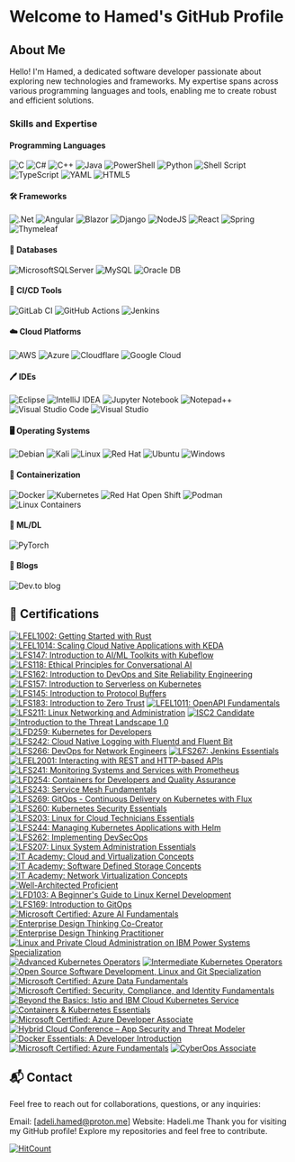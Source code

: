 # Welcome to Hamed's GitHub Profile

## About Me

Hello! I'm Hamed, a dedicated software developer passionate about exploring new technologies and frameworks. My expertise spans across various programming languages and tools, enabling me to create robust and efficient solutions.

### Skills and Expertise

#### Programming Languages 

![C](https://img.shields.io/badge/c-%2300599C.svg?style=for-the-badge&logo=c&logoColor=white)
![C#](https://img.shields.io/badge/c%23-%23239120.svg?style=for-the-badge&logo=csharp&logoColor=white)
![C++](https://img.shields.io/badge/c++-%2300599C.svg?style=for-the-badge&logo=c%2B%2B&logoColor=white)
![Java](https://img.shields.io/badge/java-%23ED8B00.svg?style=for-the-badge&logo=openjdk&logoColor=white)
![PowerShell](https://img.shields.io/badge/PowerShell-%235391FE.svg?style=for-the-badge&logo=powershell&logoColor=white)
![Python](https://img.shields.io/badge/python-3670A0?style=for-the-badge&logo=python&logoColor=ffdd54)
![Shell Script](https://img.shields.io/badge/shell_script-%23121011.svg?style=for-the-badge&logo=gnu-bash&logoColor=white)
![TypeScript](https://img.shields.io/badge/typescript-%23007ACC.svg?style=for-the-badge&logo=typescript&logoColor=white)
![YAML](https://img.shields.io/badge/yaml-%23ffffff.svg?style=for-the-badge&logo=yaml&logoColor=151515)
![HTML5](https://img.shields.io/badge/html5-%23E34F26.svg?style=for-the-badge&logo=html5&logoColor=white)

#### 🛠️ Frameworks

![.Net](https://img.shields.io/badge/.NET-5C2D91?style=for-the-badge&logo=.net&logoColor=white)
![Angular](https://img.shields.io/badge/angular-%23DD0031.svg?style=for-the-badge&logo=angular&logoColor=white)
![Blazor](https://img.shields.io/badge/blazor-%235C2D91.svg?style=for-the-badge&logo=blazor&logoColor=white)
![Django](https://img.shields.io/badge/django-%23092E20.svg?style=for-the-badge&logo=django&logoColor=white)
![NodeJS](https://img.shields.io/badge/node.js-6DA55F?style=for-the-badge&logo=node.js&logoColor=white)
![React](https://img.shields.io/badge/react-%2320232a.svg?style=for-the-badge&logo=react&logoColor=%2361DAFB)
![Spring](https://img.shields.io/badge/spring-%236DB33F.svg?style=for-the-badge&logo=spring&logoColor=white)
![Thymeleaf](https://img.shields.io/badge/Thymeleaf-%23005C0F.svg?style=for-the-badge&logo=Thymeleaf&logoColor=white)

####  💾 Databases

![MicrosoftSQLServer](https://img.shields.io/badge/Microsoft%20SQL%20Server-CC2927?style=for-the-badge&logo=microsoft%20sql%20server&logoColor=white)
![MySQL](https://img.shields.io/badge/mysql-4479A1.svg?style=for-the-badge&logo=mysql&logoColor=white)
![Oracle DB](https://img.shields.io/badge/Oracle-F80000?style=for-the-badge&logo=oracle&logoColor=white)


#### 🚀 CI/CD Tools

![GitLab CI](https://img.shields.io/badge/gitlab%20ci-%23181717.svg?style=for-the-badge&logo=gitlab&logoColor=white)
![GitHub Actions](https://img.shields.io/badge/github%20actions-%232671E5.svg?style=for-the-badge&logo=githubactions&logoColor=white)
![Jenkins](https://img.shields.io/static/v1?style=for-the-badge&message=Jenkins&color=D24939&logo=Jenkins&logoColor=FFFFFF&label=)


#### ☁️ Cloud Platforms

![AWS](https://img.shields.io/badge/Amazon_AWS-232F3E?style=for-the-badge&logo=amazon-web-services&logoColor=white)
![Azure](https://img.shields.io/badge/Microsoft_Azure-0078D4?style=for-the-badge&logo=microsoft-azure&logoColor=white)
![Cloudflare](https://img.shields.io/badge/Cloudflare-F38020?style=for-the-badge&logo=Cloudflare&logoColor=white)
![Google Cloud](https://img.shields.io/badge/Google_Cloud-4285F4?style=for-the-badge&logo=google-cloud&logoColor=white)

#### 🖊️ IDEs

![Eclipse](https://img.shields.io/badge/Eclipse-FE7A16.svg?style=for-the-badge&logo=Eclipse&logoColor=white)
![IntelliJ IDEA](https://img.shields.io/badge/IntelliJIDEA-000000.svg?style=for-the-badge&logo=intellij-idea&logoColor=white)
![Jupyter Notebook](https://img.shields.io/badge/jupyter-%23FA0F00.svg?style=for-the-badge&logo=jupyter&logoColor=white)
![Notepad++](https://img.shields.io/badge/Notepad++-90E59A.svg?style=for-the-badge&logo=notepad%2b%2b&logoColor=black)
![Visual Studio Code](https://img.shields.io/badge/Visual%20Studio%20Code-0078d7.svg?style=for-the-badge&logo=visual-studio-code&logoColor=white)
![Visual Studio](https://img.shields.io/badge/Visual%20Studio-5C2D91.svg?style=for-the-badge&logo=visual-studio&logoColor=white)

#### 🖥️ Operating Systems

![Debian](https://img.shields.io/badge/Debian-D70A53?style=for-the-badge&logo=debian&logoColor=white)
![Kali](https://img.shields.io/badge/Kali-268BEE?style=for-the-badge&logo=kalilinux&logoColor=white)
![Linux](https://img.shields.io/badge/Linux-FCC624?style=for-the-badge&logo=linux&logoColor=black)
![Red Hat](https://img.shields.io/badge/Red%20Hat-EE0000?style=for-the-badge&logo=redhat&logoColor=white)
![Ubuntu](https://img.shields.io/badge/Ubuntu-E95420?style=for-the-badge&logo=ubuntu&logoColor=white)
![Windows](https://img.shields.io/badge/Windows-0078D6?style=for-the-badge&logo=windows&logoColor=white)

####  :whale: Containerization 

![Docker](https://img.shields.io/badge/docker-%230db7ed.svg?style=for-the-badge&logo=docker&logoColor=white)
![Kubernetes](https://img.shields.io/badge/kubernetes-%23326ce5.svg?style=for-the-badge&logo=kubernetes&logoColor=white)
![Red Hat Open Shift](https://img.shields.io/static/v1?style=for-the-badge&message=Red+Hat+Open+Shift&color=EE0000&logo=Red+Hat+Open+Shift&logoColor=FFFFFF&label=)
![Podman](https://img.shields.io/static/v1?style=for-the-badge&message=Podman&color=892CA0&logo=Podman&logoColor=FFFFFF&label=)
![Linux Containers](https://img.shields.io/static/v1?style=for-the-badge&message=Linux+Containers&color=333333&logo=Linux+Containers&logoColor=FFFFFF&label=)

#### 🤖 ML/DL 

![PyTorch](https://img.shields.io/badge/PyTorch-%23EE4C2C.svg?style=for-the-badge&logo=PyTorch&logoColor=white)

#### 📝 Blogs

![Dev.to blog](https://img.shields.io/badge/dev.to-0A0A0A?style=for-the-badge&logo=dev.to&logoColor=white)

## 🏅 Certifications

<!--START_SECTION:badges-->
[![LFEL1002: Getting Started with Rust](https://images.credly.com/size/110x110/images/f0ea261a-b9b5-4451-810f-271943e2a6a9/blob)](http://www.credly.com/badges/cd8fd2c8-2d4b-4d3f-aed3-ef5471e24ce3 "LFEL1002: Getting Started with Rust")
[![LFEL1014: Scaling Cloud Native Applications with KEDA](https://images.credly.com/size/110x110/images/c35303ff-2b71-4f77-8fb2-c985c39dbf7f/blob)](http://www.credly.com/badges/2f43ea24-7961-4ded-a572-1470260160e2 "LFEL1014: Scaling Cloud Native Applications with KEDA")
[![LFS147: Introduction to AI/ML Toolkits with Kubeflow](https://images.credly.com/size/110x110/images/906144d4-60a6-467f-8b0f-006d4548844f/blob)](http://www.credly.com/badges/61f57804-dbbf-4dc5-bbc7-f50a1429b70c "LFS147: Introduction to AI/ML Toolkits with Kubeflow")
[![LFS118: Ethical Principles for Conversational AI](https://images.credly.com/size/110x110/images/d504af50-e3f2-4fc8-87bb-9d4452fb09f9/blob)](http://www.credly.com/badges/5b912b5a-172e-417e-aa52-a350a52ade67 "LFS118: Ethical Principles for Conversational AI")
[![LFS162: Introduction to DevOps and Site Reliability Engineering](https://images.credly.com/size/110x110/images/2397c05c-eb0e-4b08-be97-9e8261d43125/blob)](http://www.credly.com/badges/4f36502a-93a4-433a-ba4d-02cb7cfc4aea "LFS162: Introduction to DevOps and Site Reliability Engineering")
[![LFS157: Introduction to Serverless on Kubernetes](https://images.credly.com/size/110x110/images/3cdbeb68-f2c2-43e9-ad18-c97cb719c3b0/blob)](http://www.credly.com/badges/6cffe731-a64d-4e48-9adc-c7aa392a1d92 "LFS157: Introduction to Serverless on Kubernetes")
[![LFS145: Introduction to Protocol Buffers](https://images.credly.com/size/110x110/images/bd4f7858-39da-4504-b0a0-e9da488c260f/blob)](http://www.credly.com/badges/07e7d378-b36e-40cd-831c-dfc0421697a1 "LFS145: Introduction to Protocol Buffers")
[![LFS183: Introduction to Zero Trust](https://images.credly.com/size/110x110/images/030d09ff-a748-4dad-a76f-da3fc4d2c25b/blob)](http://www.credly.com/badges/1e32e0e3-da6c-4bc1-9d12-06a489d1a5e8 "LFS183: Introduction to Zero Trust")
[![LFEL1011: OpenAPI Fundamentals](https://images.credly.com/size/110x110/images/702cdbe4-2925-496b-a77f-96fdf90404a7/blob)](http://www.credly.com/badges/e8063aef-a388-4e17-8a60-b8048837e061 "LFEL1011: OpenAPI Fundamentals")
[![LFS211: Linux Networking and Administration](https://images.credly.com/size/110x110/images/619bc2a6-cc83-4c1a-a23e-a663e19541b5/image.png)](http://www.credly.com/badges/e9b0c745-bee5-4239-9b53-4b9e2374df38 "LFS211: Linux Networking and Administration")
[![ISC2 Candidate](https://images.credly.com/size/110x110/images/9180921d-4a13-429e-9357-6f9706a554f0/image.png)](http://www.credly.com/badges/4de3d89a-aa5b-4cdf-a037-5ed8343c0e0e "ISC2 Candidate")
[![Introduction to the Threat Landscape 1.0](https://images.credly.com/size/110x110/images/8395e492-f8aa-4617-a258-6c844f628fa2/image.png)](http://www.credly.com/badges/e83e7c96-cf52-4e5c-aff5-bacfae6fb9df "Introduction to the Threat Landscape 1.0")
[![LFD259: Kubernetes for Developers](https://images.credly.com/size/110x110/images/f906b6db-2dc5-4908-b27d-8f05beec8dad/blob)](http://www.credly.com/badges/ff29461d-e802-4220-a63a-183631691540 "LFD259: Kubernetes for Developers")
[![LFS242: Cloud Native Logging with Fluentd and Fluent Bit](https://images.credly.com/size/110x110/images/e4ec928d-6701-4f76-82e6-1ac5eeb241f3/blob)](http://www.credly.com/badges/02b88774-3801-4ac5-beab-7c91ffe58a7d "LFS242: Cloud Native Logging with Fluentd and Fluent Bit")
[![LFS266: DevOps for Network Engineers](https://images.credly.com/size/110x110/images/c5eadaed-566c-49ce-83cc-ea8ca4c101b6/LF_logobadge.png)](http://www.credly.com/badges/9e1d6d8b-abc8-40f4-a7fd-b9965554d6e7 "LFS266: DevOps for Network Engineers")
[![LFS267: Jenkins Essentials](https://images.credly.com/size/110x110/images/143ccc51-e60d-45ed-a636-f73f367182b2/blob)](http://www.credly.com/badges/64b51f06-d08f-4030-9c99-eb590e906374 "LFS267: Jenkins Essentials")
[![LFEL2001: Interacting with REST and HTTP-based APIs](https://images.credly.com/size/110x110/images/a9ce6c69-883e-4eb7-a2ca-cbc4ac7ad8fa/blob)](http://www.credly.com/badges/1c0e1e9d-5645-4f88-9d93-29397fd845a6 "LFEL2001: Interacting with REST and HTTP-based APIs")
[![LFS241: Monitoring Systems and Services with Prometheus](https://images.credly.com/size/110x110/images/d4e0cdf0-37a3-4acb-af20-4964477262ff/blob)](http://www.credly.com/badges/7df18c35-2ed1-4c03-8fe7-f4e2e6027c59 "LFS241: Monitoring Systems and Services with Prometheus")
[![LFD254: Containers for Developers and Quality Assurance](https://images.credly.com/size/110x110/images/cdfff820-b8fb-41c6-b9d9-0835f07cfbb6/blob)](http://www.credly.com/badges/30764356-11e8-4abd-9d49-1f9a3a428aab "LFD254: Containers for Developers and Quality Assurance")
[![LFS243: Service Mesh Fundamentals](https://images.credly.com/size/110x110/images/c4c83dc5-0b45-43d5-b06a-eb8b936455e4/blob)](http://www.credly.com/badges/7d2de53a-467b-43c1-9f65-f040d94cf9f1 "LFS243: Service Mesh Fundamentals")
[![LFS269: GitOps - Continuous Delivery on Kubernetes with Flux](https://images.credly.com/size/110x110/images/cdcfce9a-f96a-4622-a2d0-f75aaaf67a0b/blob)](http://www.credly.com/badges/ca95c443-6929-48cd-ac57-c2c5dd7199df "LFS269: GitOps - Continuous Delivery on Kubernetes with Flux")
[![LFS260: Kubernetes Security Essentials](https://images.credly.com/size/110x110/images/64043a05-7529-4e32-8171-688361d12bae/blob)](http://www.credly.com/badges/6853e284-b7c0-4ff9-9e9d-595e48fbe9e0 "LFS260: Kubernetes Security Essentials")
[![LFS203: Linux for Cloud Technicians Essentials](https://images.credly.com/size/110x110/images/8a050055-1c59-40ef-b810-a3139ede6b63/blob)](http://www.credly.com/badges/464a0a13-d6c1-4853-bd66-e7446e74b00f "LFS203: Linux for Cloud Technicians Essentials")
[![LFS244: Managing Kubernetes Applications with Helm](https://images.credly.com/size/110x110/images/ce2db59e-f0f3-459f-b3e9-e2b29abd41e3/blob)](http://www.credly.com/badges/61d745f1-41cc-4697-a192-e5516aa55706 "LFS244: Managing Kubernetes Applications with Helm")
[![LFS262: Implementing DevSecOps](https://images.credly.com/size/110x110/images/66d874f8-9fe7-4edd-91e3-58a5e311c4fa/blob)](http://www.credly.com/badges/3d41b150-7c61-4707-9c93-cf932d90e574 "LFS262: Implementing DevSecOps")
[![LFS207: Linux System Administration Essentials](https://images.credly.com/size/110x110/images/b9a64860-cb15-42fe-9c9b-99114021473a/blob)](http://www.credly.com/badges/cc257cff-e8de-465c-846e-6d871bf63f42 "LFS207: Linux System Administration Essentials")
[![IT Academy: Cloud and Virtualization Concepts](https://images.credly.com/size/110x110/images/8ca28f8d-5ac0-49d7-b783-608cd4a61072/image.png)](http://www.credly.com/badges/7cf0a38a-6a43-4f04-8593-8c55b13e8e75 "IT Academy: Cloud and Virtualization Concepts")
[![IT Academy: Software Defined Storage Concepts](https://images.credly.com/size/110x110/images/8402299b-f265-4a94-bfea-08fc925e7d0b/image.png)](http://www.credly.com/badges/26bd4d6c-2819-478d-a05c-b0a5db5a276b "IT Academy: Software Defined Storage Concepts")
[![IT Academy: Network Virtualization Concepts](https://images.credly.com/size/110x110/images/930cc3e4-8a2e-41ae-84b8-40fcf471f786/image.png)](http://www.credly.com/badges/a35d34df-851d-4880-8a1b-aa88aa5cae23 "IT Academy: Network Virtualization Concepts")
[![Well-Architected Proficient](https://images.credly.com/size/110x110/images/b870667f-00a3-48d7-b988-9c02b441b883/image.png)](http://www.credly.com/badges/990bcad1-3115-414d-99ce-97253b4b883c "Well-Architected Proficient")
[![LFD103: A Beginner's Guide to Linux Kernel Development](https://images.credly.com/size/110x110/images/c6d2f560-62c8-4b89-a825-aa982fdafed7/blob)](http://www.credly.com/badges/ec0c9b8b-78e4-480d-8add-a295cf8abbcf "LFD103: A Beginner's Guide to Linux Kernel Development")
[![LFS169: Introduction to GitOps](https://images.credly.com/size/110x110/images/032a65da-a036-4d05-ad80-8fc1274363ab/blob)](http://www.credly.com/badges/ffa48e86-884b-4acc-8eb3-1e018a0d2bd9 "LFS169: Introduction to GitOps")
[![Microsoft Certified: Azure AI Fundamentals](https://images.credly.com/size/110x110/images/4136ced8-75d5-4afb-8677-40b6236e2672/azure-ai-fundamentals-600x600.png)](http://www.credly.com/badges/6731ee5f-e9bb-457b-967a-518bbf5fdb22 "Microsoft Certified: Azure AI Fundamentals")
[![Enterprise Design Thinking Co-Creator](https://images.credly.com/size/110x110/images/2700b813-82b8-4232-9b36-5dcd5cd24584/Badges_v8-08_Co-Creator.png)](http://www.credly.com/badges/e7903537-4251-4795-a4ed-083087f88cca "Enterprise Design Thinking Co-Creator")
[![Enterprise Design Thinking Practitioner](https://images.credly.com/size/110x110/images/bc08972c-3c7d-4b99-82a0-c94bcca36674/Badges_v8-07_Practitioner.png)](http://www.credly.com/badges/34ed153d-b3ec-4408-88a9-239c4af8b3bb "Enterprise Design Thinking Practitioner")
[![Linux and Private Cloud Administration on IBM Power Systems Specialization](https://images.credly.com/size/110x110/images/aa6b6ee5-07b1-43f7-aad6-87ab946036ce/Linux_and_Private_Cloud_on_IBM_Systems_Specialization.png)](http://www.credly.com/badges/b41c5792-7572-46d2-8483-c87258bb0322 "Linux and Private Cloud Administration on IBM Power Systems Specialization")
[![Advanced Kubernetes Operators](https://images.credly.com/size/110x110/images/21f1ee2e-1ead-45c4-b2a8-1d08760440f6/Advanced_Kubernetes_Operators.png)](http://www.credly.com/badges/95450b79-e539-4b82-b0d9-91e909a7499a "Advanced Kubernetes Operators")
[![Intermediate Kubernetes Operators](https://images.credly.com/size/110x110/images/7e660e6a-5295-4b95-94cc-2f4f96d8b650/Intermediate_Kubernetes_Operators.png)](http://www.credly.com/badges/cfb58ee9-9f6e-457b-92a8-02fb358532a5 "Intermediate Kubernetes Operators")
[![Open Source Software Development, Linux and Git Specialization](https://images.credly.com/size/110x110/images/a8e890b4-d484-4e04-b521-fba516a8c3cd/coursera-specialization-badge.png)](http://www.credly.com/badges/fbbcdb7d-f832-4830-8eb7-518de343ad87 "Open Source Software Development, Linux and Git Specialization")
[![Microsoft Certified: Azure Data Fundamentals](https://images.credly.com/size/110x110/images/70eb1e3f-d4de-4377-a062-b20fb29594ea/azure-data-fundamentals-600x600.png)](http://www.credly.com/badges/d179ef3c-725d-4be9-a644-62503811f5b1 "Microsoft Certified: Azure Data Fundamentals")
[![Microsoft Certified: Security, Compliance, and Identity Fundamentals](https://images.credly.com/size/110x110/images/fc1352af-87fa-4947-ba54-398a0e63322e/security-compliance-and-identity-fundamentals-600x600.png)](http://www.credly.com/badges/793640f5-99f5-445e-8d77-9fbbe527f402 "Microsoft Certified: Security, Compliance, and Identity Fundamentals")
[![Beyond the Basics: Istio and IBM Cloud Kubernetes Service](https://images.credly.com/size/110x110/images/1cbf0444-1752-4ac8-b43c-3389004bec2a/blob)](http://www.credly.com/badges/05d4a310-82bd-429f-9147-675147c7ba71 "Beyond the Basics: Istio and IBM Cloud Kubernetes Service")
[![Containers & Kubernetes Essentials](https://images.credly.com/size/110x110/images/82966826-6630-4768-80d4-6028b3fab414/image.png)](http://www.credly.com/badges/6cf73f2b-d151-46c6-aac1-e5f4e01e77e2 "Containers & Kubernetes Essentials")
[![Microsoft Certified: Azure Developer Associate](https://images.credly.com/size/110x110/images/63316b60-f62d-4e51-aacc-c23cb850089c/azure-developer-associate-600x600.png)](http://www.credly.com/badges/fdcea632-b5d0-459c-a719-e1706c1faa52 "Microsoft Certified: Azure Developer Associate")
[![Hybrid Cloud Conference – App Security and Threat Modeler](https://images.credly.com/size/110x110/images/f93b9f99-8d58-431e-82a6-a44c3ab7e668/Hybrid_Cloud_Conf_-_App_Sec_and_Threat_Modler.png)](http://www.credly.com/badges/14a8b821-d032-4bd4-bd30-63f4a16504b2 "Hybrid Cloud Conference – App Security and Threat Modeler")
[![Docker Essentials: A Developer Introduction](https://images.credly.com/size/110x110/images/b0c5445a-72a2-46ce-a599-96147e210efb/blob)](http://www.credly.com/badges/98e73ba9-0090-484c-9ebe-75dd70ad5754 "Docker Essentials: A Developer Introduction")
[![Microsoft Certified: Azure Fundamentals](https://images.credly.com/size/110x110/images/be8fcaeb-c769-4858-b567-ffaaa73ce8cf/image.png)](http://www.credly.com/badges/7cdea281-ca5d-4de0-8aff-53d92ef3bba2 "Microsoft Certified: Azure Fundamentals")
[![CyberOps Associate](https://images.credly.com/size/110x110/images/53f37f83-04a1-4935-9b1e-21a99cc6e1b2/CyberOpsAssoc.png)](http://www.credly.com/badges/2c004c94-ed9d-471b-b422-562940d58644 "CyberOps Associate")
<!--END_SECTION:badges-->

## 📬 Contact
Feel free to reach out for collaborations, questions, or any inquiries:

Email: [adeli.hamed@proton.me]
Website: Hadeli.me
Thank you for visiting my GitHub profile! Explore my repositories and feel free to contribute.



  [![HitCount](https://hits.dwyl.com/hamed0406/hamed0406.svg?style=flat-square)](http://hits.dwyl.com/hamed0406/hamed0406)


